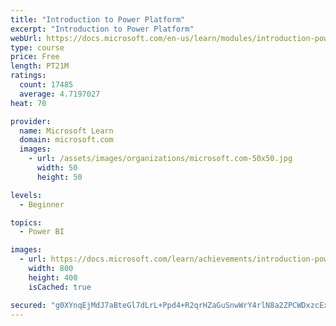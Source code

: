 ```yaml
---
title: "Introduction to Power Platform"
excerpt: "Introduction to Power Platform"
webUrl: https://docs.microsoft.com/en-us/learn/modules/introduction-power-platform/
type: course
price: Free
length: PT21M
ratings:
  count: 17485
  average: 4.7197027
heat: 70

provider:
  name: Microsoft Learn
  domain: microsoft.com
  images:
    - url: /assets/images/organizations/microsoft.com-50x50.jpg
      width: 50
      height: 50

levels:
  - Beginner

topics:
  - Power BI

images:
  - url: https://docs.microsoft.com/learn/achievements/introduction-power-platform-social.png
    width: 800
    height: 400
    isCached: true

secured: "g0XYnqEjMdJ7aBteGl7dLrL+Ppd4+R2qrHZaGuSnwWrY4rlN8a2ZPCWDxzcExujFZUH1xiUamo3/vR7nasLcyOWnOy+99JGeX3KiZ+nsB5TPiwBmP0anWN6oZ+ojd6DXvUkqXfBCWEd7gPutoiamC+7QQifc/AMnEGa8VTq06Bqwg1qBRwtFg/1N/D1v2wdBsJcNkYrqimZfyuH/n3TB3lDM9lCx2kNp/DbY7cqslL9rbIeDY5auLiDccZlLo/k+9NHVzN1DnK2yBQwhmJo7zrM6rD0LS0J2MMsB6JUiEobTQNk5P5VHwFd+xlH8t/2gtqOijpEZIotQchEAwSyudhz/+AFiinK4qweFO3PKJpCJ/tDrWO1Uqzf/fNy7jEvLHe9NftX8s+Q15opihE4kU8CtQYt978AdGaDAaN28JYlgXQY82umf3wpVg/Xut5t9;oxxWgaxmNibXrXUWkMdPZw=="
---
```


